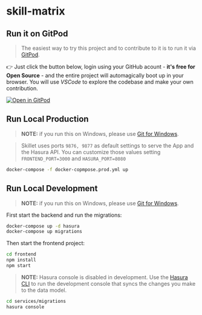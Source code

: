 # skill-matrix

## Run it on GitPod

> The easiest way to try this project and to contribute to it is to run it
> via [GitPod](https://gitpod.io).

👉 Just click the button below, login using your GitHub acount -
**it's free for Open Source** - and the entire project will
automagically boot up in your browser. You will use _VSCode_ to explore
the codebase and make your own contribution.

[![Open in GitPod](https://gitpod.io/button/open-in-gitpod.svg)](https://gitpod.io/#https://github.com/marcopeg/skill-matrix)

## Run Local Production

> **NOTE:** if you run this on Windows, please use [Git for Windows](https://gitforwindows.org/).

> Skillet uses ports `9876, 9877` as default settings to serve the App and the Hasura API.
> You can customize those values setting `FRONTEND_PORT=3000` and `HASURA_PORT=8080`

```bash
docker-compose -f docker-copmpose.prod.yml up
```

## Run Local Development

> **NOTE:** if you run this on Windows, please use [Git for Windows](https://gitforwindows.org/).

First start the backend and run the migrations:

```bash
docker-compose up -d hasura
docker-compose up migrations
```

Then start the frontend project:

```bash
cd frontend
npm install
npm start
```

> **NOTE:** Hasura console is disabled in development. Use the
> [Hasura CLI](https://hasura.io/docs/1.0/graphql/core/hasura-cli/hasura_console.html)
> to run the development console that syncs the changes you make to the data model.

```bash
cd services/migrations
hasura console
```

